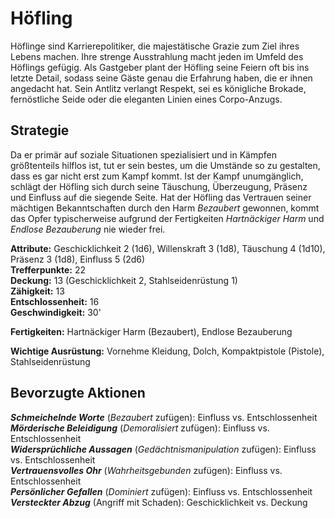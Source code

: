 # Höfling
Höflinge sind Karrierepolitiker, die majestätische Grazie zum Ziel ihres Lebens machen. Ihre strenge Ausstrahlung macht jeden im Umfeld des Höflings gefügig. Als Gastgeber plant der Höfling seine Feiern oft bis ins letzte Detail, sodass seine Gäste genau die Erfahrung haben, die er ihnen angedacht hat. Sein Antlitz verlangt Respekt, sei es königliche Brokade, fernöstliche Seide oder die eleganten Linien eines Corpo-Anzugs.

## Strategie
Da er primär auf soziale Situationen spezialisiert und in Kämpfen größtenteils hilflos ist, tut er sein bestes, um die Umstände so zu gestalten, dass es gar nicht erst zum Kampf kommt. Ist der Kampf unumgänglich, schlägt der Höfling sich durch seine Täuschung, Überzeugung, Präsenz und Einfluss auf die siegende Seite. Hat der Höfling das Vertrauen seiner mächtigen Bekanntschaften durch den Harm *Bezaubert* gewonnen, kommt das Opfer typischerweise aufgrund der Fertigkeiten *Hartnäckiger Harm* und *Endlose Bezauberung* nie wieder frei.

**Attribute:** Geschicklichkeit 2 (1d6), Willenskraft 3 (1d8), Täuschung 4 (1d10), Präsenz 3 (1d8), Einfluss 5 (2d6)  
**Trefferpunkte:** 22  
**Deckung:** 13 (Geschicklichkeit 2, Stahlseidenrüstung 1)  
**Zähigkeit:** 13  
**Entschlossenheit:** 16  
**Geschwindigkeit:** 30'

**Fertigkeiten:** Hartnäckiger Harm (Bezaubert), Endlose Bezauberung

**Wichtige Ausrüstung:** Vornehme Kleidung, Dolch, Kompaktpistole (Pistole), Stahlseidenrüstung

## Bevorzugte Aktionen
***Schmeichelnde Worte*** (*Bezaubert* zufügen): Einfluss vs. Entschlossenheit  
***Mörderische Beleidigung*** (*Demoralisiert* zufügen): Einfluss vs. Entschlossenheit  
***Widersprüchliche Aussagen*** (*Gedächtnismanipulation* zufügen): Einfluss vs. Entschlossenheit  
***Vertrauensvolles Ohr*** (*Wahrheitsgebunden* zufügen): Einfluss vs. Entschlossenheit  
***Persönlicher Gefallen*** (*Dominiert* zufügen): Einfluss vs. Entschlossenheit
***Versteckter Abzug*** (Angriff mit Schaden): Geschicklichkeit vs. Deckung
